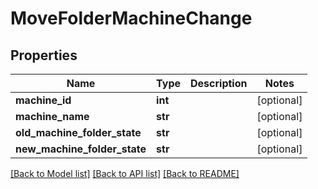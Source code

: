 # MoveFolderMachineChange

## Properties
Name | Type | Description | Notes
------------ | ------------- | ------------- | -------------
**machine_id** | **int** |  | [optional] 
**machine_name** | **str** |  | [optional] 
**old_machine_folder_state** | **str** |  | [optional] 
**new_machine_folder_state** | **str** |  | [optional] 

[[Back to Model list]](../README.md#documentation-for-models) [[Back to API list]](../README.md#documentation-for-api-endpoints) [[Back to README]](../README.md)


